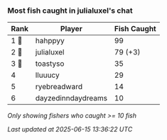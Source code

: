 ### Most fish caught in julialuxel's chat
| Rank | Player | Fish Caught |
|------|--------|-----------|
| 1 🥇  | hahppyy  | 99 |
| 2 🥈  | julialuxel  | 79 (+3) |
| 3 🥉  | toastyso  | 35 |
| 4  | lluuucy  | 29 |
| 5  | ryebreadward  | 14 |
| 6  | dayzedinndaydreams  | 10 |

_Only showing fishers who caught >= 10 fish_

_Last updated at 2025-06-15 13:36:22 UTC_